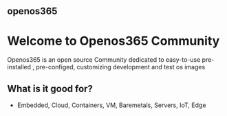 ## openos365

# Welcome to Openos365 Community

Openos365 is an open source Community dedicated to easy-to-use pre-installed , pre-configed, customizing development and test os images 


## What is it good for?

* Embedded, Cloud, Containers, VM, Baremetals, Servers, IoT, Edge

